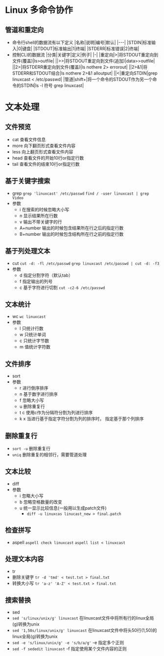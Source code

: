 # Linux 多命令协作
## 管道和重定向
- 命令行shell的数据流有以下定义
|名称|说明|编号|默认|
|---|
|STDIN|标准输入|0|键盘|
|STDOUT|标准输出|1|终端|
|STDERR|标准错误|2|终端|
- 控制CLI的数据流
|分类|关键字|定义|例子|
|-|
|重定向|>|将STDOUT重定向到文件(覆盖)|ls>outfile|
||>>|将STDOUT重定向到文件(追加)|data>>outfile|
||2>|将STDERR重定向到文件(覆盖)|ls nothere 2> errorout|
||2>&1|将STDERR和STDOUT结合|ls nothere 2>&1 alloutput|
||<|重定向STDIN|grep linuxcast < /etc/passwd|
|管道|shift+\|将一个命令的STDOUT作为另一个命令的STDIN|ls -l 符号 grep linuxcast|
# 文本处理
## 文件预览
- cat 查看文件信息
- more 向下翻页形式查看文件内容
- less 向上翻页形式查看文件内容
- head 查看文件的开始10行or指定行数
- tail 查看文件的结束10行or指定行数
## 基于关键字搜索
- grep
`grep 'linuxcast' /etc/passwd`
`find / -user linuxcast | grep Video`
- 参数
    - i 在搜索的时候忽略大小写
    - n 显示结果所在行数
    - v 输出不带关键字的行
    - A+number 输出的时候包含结果所在行之后的指定行数
    - B+number 输出的时候包含结构所在行之前的指定行数

## 基于列处理文本
- cut
`cut -d: -fl /etc/passwd`
`grep linuxcast /etc/passwd | cut -d: -f3`
- 参数
    - d 指定分割字符（默认tab）
    - f 指定输出的列号
    - c 基于字符进行切割 `cut -c2-6 /etc/passwd`

## 文本统计
- wc
`wc linuxcast`
- 参数
    - l 只统计行数
    - w 只统计单词
    - c 只统计字节数
    - m 值统计字符数
## 文件排序
- sort
- 参数
    - r 进行倒序排序
    - n 基于数字进行排序
    - f 忽略大小写
    - u 删除重复行
    - t c 使用c作为分隔符分割为列进行排序
    - k x 当进行基于指定字符分割为列的排序时， 指定基于那个列排序
## 删除重复行
- `sort -u` 删除重复行
- `uniq` 删除重复的相邻行，需要管道处理

## 文本比较
- diff
- 参数
    - i 忽略大小写
    - b 忽略空格数量的改变
    - u 统一显示比较信息(一般用以生成patch文件)
        - `diff -u linuxcas linucast_new > final.patch`

## 检查拼写
- aspell
`aspell check linuxcast`
`aspell list < linuxcast`

## 处理文本内容
- tr
- 删除关键字
	`tr -d 'tmd' < test.txt > final.txt`
- 转换大小写
	`tr 'a-z' 'A-Z' < test.txt > final.txt`

## 搜索替换
- sed
- `sed 's/linux/unix/g' linuxcast` 在linuxcast文件中将所有行的linux全局(g)转换为unix
- `sed '1,50s/linux/unix/g' linuxcast` 在linuxcast文件中将头50行(1,50)的linux全局(g)转换为unix
- `sed -e 's/linux/unix/g' -e 's/b/a/g'` -e 指定多个正则
- `sed -f sededit linuxcast` -f 指定使用某个文件内容的正则
